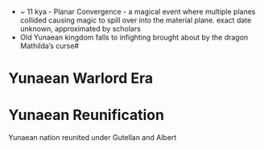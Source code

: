 

- ~ 11 kya - Planar Convergence - a magical event where multiple planes collided causing magic to spill over into the material plane. exact date unknown, approximated by scholars
- Old Yunaean kingdom falls to infighting brought about by the dragon Mathilda’s curse# 
# Yunaean Warlord Era
# Yunaean Reunification 
Yunaean nation reunited under Gutellan and Albert